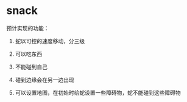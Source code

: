 # snack
预计实现的功能：
1. 蛇以可控的速度移动，分三级
2. 可以吃东西
3. 不能碰到自己
4. 碰到边缘会在另一边出现

5. 可以设置地图，在初始时给蛇设置一些障碍物，蛇不能碰到这些障碍物
